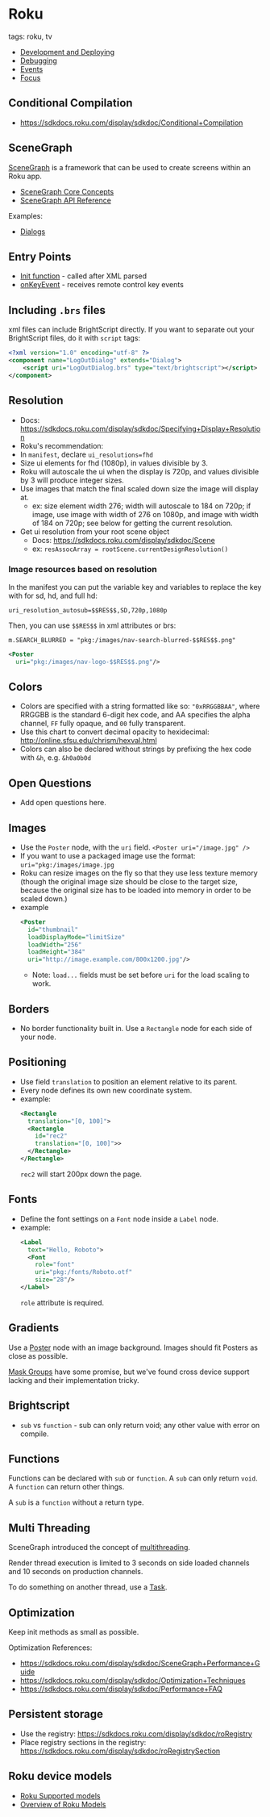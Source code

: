 # Roku

tags: roku, tv

* [Development and Deploying](/tv/roku/development)
* [Debugging](/tv/roku/debugging)
* [Events](/tv/roku/events)
* [Focus](/tv/roku/focus)

## Conditional Compilation

* https://sdkdocs.roku.com/display/sdkdoc/Conditional+Compilation



## SceneGraph

[SceneGraph](https://sdkdocs.roku.com/display/sdkdoc/SceneGraph+Core+Concepts) is a framework that can be used to create
screens within an Roku app.

* [SceneGraph Core Concepts](https://sdkdocs.roku.com/display/sdkdoc/SceneGraph+Core+Concepts)
* [SceneGraph API Reference](https://sdkdocs.roku.com/display/sdkdoc/SceneGraph+API+Reference)

Examples:

* [Dialogs](https://sdkdocs.roku.com/display/sdkdoc/Dialogs+Markup)



## Entry Points

* [Init function](https://sdkdocs.roku.com/pages/viewpage.action?pageId=1608546) - called after XML parsed
* [onKeyEvent](https://sdkdocs.roku.com/pages/viewpage.action?pageId=1608547) - receives remote control key events

## Including `.brs` files

xml files can include BrightScript directly. If you want to separate out your BrightScript files, do it with `script`
tags:

```xml
<?xml version="1.0" encoding="utf-8" ?>
<component name="LogOutDialog" extends="Dialog">
	<script uri="LogOutDialog.brs" type="text/brightscript"></script>
</component>

```


## Resolution
* Docs: https://sdkdocs.roku.com/display/sdkdoc/Specifying+Display+Resolution
* Roku's recommendation:
* In `manifest`, declare `ui_resolutions=fhd`
* Size ui elements for fhd (1080p), in values divisible by 3.
* Roku will autoscale the ui when the display is 720p, and values divisible by 3 will produce integer sizes.
* Use images that match the final scaled down size the image will display at.
  * ex: size element width 276; width will autoscale to 184 on 720p; if image, use image with width of 276 on 1080p, and image with width of 184 on 720p; see below for getting the current resolution.
* Get ui resolution from your root scene object
  * Docs: https://sdkdocs.roku.com/display/sdkdoc/Scene
  * ex: `resAssocArray = rootScene.currentDesignResolution()`
  
### Image resources based on resolution

In the manifest you can put the variable key and variables to replace the key with for sd, hd, and full hd:

```
uri_resolution_autosub=$$RES$$,SD,720p,1080p
```

Then, you can use `$$RES$$` in xml attributes or brs:

```brightscript
m.SEARCH_BLURRED = "pkg:/images/nav-search-blurred-$$RES$$.png"
```

```xml
<Poster
  uri="pkg:/images/nav-logo-$$RES$$.png"/>
```

## Colors
* Colors are specified with a string formatted like so: `"0xRRGGBBAA"`, where RRGGBB is the standard 6-digit hex code, and AA specifies the alpha channel, `FF` fully opaque, and `00` fully transparent.
* Use this chart to convert decimal opacity to hexidecimal: http://online.sfsu.edu/chrism/hexval.html
* Colors can also be declared without strings by prefixing the hex code with `&h`, e.g. `&h0a0b0d`

## Open Questions
* Add open questions here.

## Images
* Use the `Poster` node, with the `uri` field. `<Poster uri="/image.jpg" />`
* If you want to use a packaged image use the format: `uri="pkg:/images/image.jpg`
* Roku can resize images on the fly so that they use less texture memory (though the original image size should be close to the target size, because the original size has to be loaded into memory in order to be scaled down.)
* example
  ```xml
  <Poster
    id="thumbnail"
    loadDisplayMode="limitSize"
    loadWidth="256"
    loadHeight="384"
    uri="http://image.example.com/800x1200.jpg"/>
  ```
  * Note: `load...` fields must be set before `uri` for the load scaling to work.

## Borders
* No border functionality built in. Use a `Rectangle` node for each side of your node.

## Positioning
* Use field `translation` to position an element relative to its parent.
* Every node defines its own new coordinate system.
* example:
  ```xml
  <Rectangle
    translation="[0, 100]">
    <Rectangle
      id="rec2"
      translation="[0, 100]">>
    </Rectangle>
  </Rectangle>
  ```
  `rec2` will start 200px down the page.

## Fonts
* Define the font settings on a `Font` node inside a `Label` node.
* example:
  ```xml
  <Label
    text="Hello, Roboto">
    <Font
      role="font"
      uri="pkg:/fonts/Roboto.otf"
      size="28"/>
  </Label>
  ```
  `role` attribute is required.

## Gradients

Use a [Poster](https://sdkdocs.roku.com/display/sdkdoc/Poster) node with an image background. Images should fit Posters as close as possible.

[Mask Groups](https://sdkdocs.roku.com/display/sdkdoc/MaskGroup) have some promise, but we've found cross device support lacking and their implementation tricky.

## Brightscript
* `sub` vs `function` - sub can only return void; any other value with error on compile.

## Functions

Functions can be declared with `sub` or `function`. A `sub` can only return `void`. A `function` can return other things.

A `sub` is a `function` without a return type.

## Multi Threading

SceneGraph introduced the concept of [multithreading](https://sdkdocs.roku.com/display/sdkdoc/SceneGraph+Threads).

Render thread execution is limited to 3 seconds on side loaded channels and 10 seconds
on production channels.

To do something on another thread, use a [Task](https://sdkdocs.roku.com/display/sdkdoc/Task).

## Optimization

Keep init methods as small as possible.

Optimization References:

* https://sdkdocs.roku.com/display/sdkdoc/SceneGraph+Performance+Guide
* https://sdkdocs.roku.com/display/sdkdoc/Optimization+Techniques
* https://sdkdocs.roku.com/display/sdkdoc/Performance+FAQ

## Persistent storage

* Use the registry: https://sdkdocs.roku.com/display/sdkdoc/roRegistry
* Place registry sections in the registry: https://sdkdocs.roku.com/display/sdkdoc/roRegistrySection

## Roku device models

* [Roku Supported models](https://sdkdocs.roku.com/display/sdkdoc/The+Roku+Channel+Developer+Program#TheRokuChannelDeveloperProgram-SupportedModels)
* [Overview of Roku Models](https://en.wikipedia.org/wiki/Roku)

